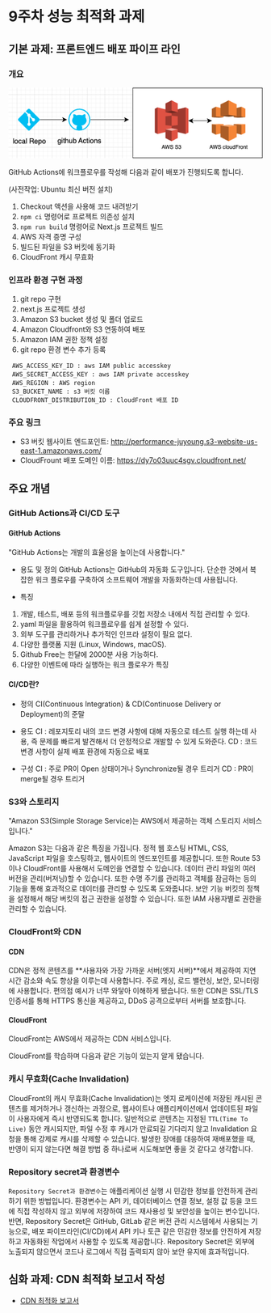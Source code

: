# 9주차 성능 최적화 과제

## 기본 과제: 프론트엔드 배포 파이프 라인

### 개요

<img src="./public/arch.png"/>

GitHub Actions에 워크플로우를 작성해 다음과 같이 배포가 진행되도록 합니다.

(사전작업: Ubuntu 최신 버전 설치)

1. Checkout 액션을 사용해 코드 내려받기
2. `npm ci` 명령어로 프로젝트 의존성 설치
3. `npm run build` 명령어로 Next.js 프로젝트 빌드
4. AWS 자격 증명 구성
5. 빌드된 파일을 S3 버킷에 동기화
6. CloudFront 캐시 무효화

### 인프라 환경 구현 과정

1. git repo 구현
2. next.js 프로젝트 생성
3. Amazon S3 bucket 생성 및 폴더 업로드
4. Amazon Cloudfront와 S3 연동하여 배포
5. Amazon IAM 권한 정책 설정
6. git repo 환경 변수 추가 등록

```bash
 AWS_ACCESS_KEY_ID : aws IAM public accesskey
 AWS_SECRET_ACCESS_KEY : aws IAM private accesskey
 AWS_REGION : AWS region
 S3_BUCKET_NAME : s3 버킷 이름
 CLOUDFRONT_DISTRIBUTION_ID : CloudFront 배포 ID
```

### 주요 링크

- S3 버킷 웹사이트 엔드포인트: http://performance-juyoung.s3-website-us-east-1.amazonaws.com/
- CloudFrount 배포 도메인 이름: https://dy7o03uuc4sgv.cloudfront.net/

## 주요 개념

### GitHub Actions과 CI/CD 도구

#### GitHub Actions

"GitHub Actions는 개발의 효율성을 높이는데 사용합니다."

- 용도 및 정의
  GitHub Actions는 GitHub의 자동화 도구입니다. 단순한 것에서 복잡한 워크 플로우를 구축하여 소프트웨어 개발을 자동화하는데 사용됩니다.

- 특징

1. 개발, 테스트, 배포 등의 워크플로우를 깃헙 저장소 내에서 직접 관리할 수 있다.
2. yaml 파일을 활용하여 워크플로우를 쉽게 설정할 수 있다.
3. 외부 도구를 관리하거나 추가적인 인프라 설정이 필요 없다.
4. 다양한 플랫폼 지원 (Linux, Windows, macOS).
5. Github Free는 한달에 2000분 사용 가능하다.
6. 다양한 이벤트에 따라 실행하는 워크 플로우가 특징

#### CI/CD란?

- 정의
  CI(Continuous Integration) & CD(Continuose Delivery or Deployment)의 준말

- 용도
  CI : 레포지토리 내의 코드 변경 사항에 대해 자동으로 테스트 실행 하는데 사용, 즉 문제를 빠르게 발견해서 더 안정적으로 개발할 수 있게 도와준다.
  CD : 코드 변경 사항이 실제 배포 환경에 자동으로 배포

- 구성
  CI : 주로 PR이 Open 상태이거나 Synchronize될 경우 트리거
  CD : PR이 merge될 경우 트리거

### S3와 스토리지

"Amazon S3(Simple Storage Service)는 AWS에서 제공하는 객체 스토리지 서비스입니다."

Amazon S3는 다음과 같은 특징을 가집니다.
정적 웹 호스팅 HTML, CSS, JavaScript 파일을 호스팅하고, 웹사이트의 엔드포인트를 제공합니다. 또한 Route 53이나 CloudFront를 사용해서 도메인을 연결할 수 있습니다.
데이터 관리 파일의 여러 버전을 관리(버저닝)할 수 있습니다. 또한 수명 주기를 관리하고 객체를 잠금하는 등의 기능을 통해 효과적으로 데이터를 관리할 수 있도록 도와줍니다.
보안 기능 버킷의 정책을 설정해서 해당 버킷의 접근 권한을 설정할 수 있습니다. 또한 IAM 사용자별로 권한을 관리할 수 있습니다.

### CloudFront와 CDN

#### CDN

CDN은 정적 콘텐츠를 **사용자와 가장 가까운 서버(엣지 서버)**에서 제공하여 지연 시간 감소와 속도 향상을 이루는데 사용합니다. 주로 캐싱, 로드 밸런싱, 보안, 모니터링에 사용합니다. 편의점 예시가 너무 와닿아 이해하게 됐습니다. 또한 CDN은 SSL/TLS 인증서를 통해 HTTPS 통신을 제공하고, DDoS 공격으로부터 서버를 보호합니다.

#### CloudFront

CloudFront는 AWS에서 제공하는 CDN 서비스입니다.

CloudFront를 학습하며 다음과 같은 기능이 있는지 알게 됐습니다.

### 캐시 무효화(Cache Invalidation)

CloudFront의 캐시 무효화(Cache Invalidation)는 엣지 로케이션에 저장된 캐시된 콘텐츠를 제거하거나 갱신하는 과정으로, 웹사이트나 애플리케이션에서 업데이트된 파일이 사용자에게 즉시 반영되도록 합니다. 일반적으로 콘텐츠는 지정된 `TTL(Time To Live)` 동안 캐시되지만, 파일 수정 후 캐시가 만료되길 기다리지 않고 Invalidation 요청을 통해 강제로 캐시를 삭제할 수 있습니다. 발생한 장애를 대응하여 재배포했을 때, 반영이 되지 않는다면 해결 방법 중 하나로써 시도해보면 좋을 것 같다고 생각합니다.

### Repository secret과 환경변수

`Repository Secret과 환경변수`는 애플리케이션 실행 시 민감한 정보를 안전하게 관리하기 위한 방법입니다. 환경변수는 API 키, 데이터베이스 연결 정보, 설정 값 등을 코드에 직접 작성하지 않고 외부에 저장하여 코드 재사용성 및 보안성을 높이는 변수입니다. 반면, Repository Secret은 GitHub, GitLab 같은 버전 관리 시스템에서 사용되는 기능으로, 배포 파이프라인(CI/CD)에서 API 키나 토큰 같은 민감한 정보를 안전하게 저장하고 자동화된 작업에서 사용할 수 있도록 제공합니다. Repository Secret은 외부에 노출되지 않으면서 코드나 로그에서 직접 출력되지 않아 보안 유지에 효과적입니다.

## 심화 과제: CDN 최적화 보고서 작성

- [CDN 최적화 보고서]()
